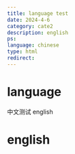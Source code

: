 ```yaml
---
title: language test
date: 2024-4-6
category: cate2
description: english
ps:
language: chinese
type: html
redirect:
---
```


# language

中文测试 english

# english